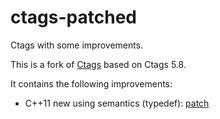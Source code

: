 ctags-patched
=============

Ctags with some improvements.

This is a fork of [Ctags](http://ctags.sourceforge.net/) based on Ctags 5.8.

It contains the following improvements:
* C++11 new using semantics (typedef): [patch](http://sourceforge.net/p/ctags/patches/84/)
